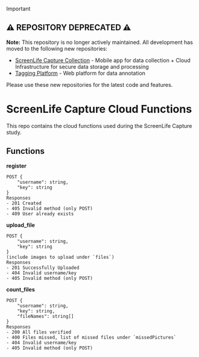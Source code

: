 > [!IMPORTANT]
> ## ⚠️ REPOSITORY DEPRECATED ⚠️
> 
> **Note:** This repository is no longer actively maintained. All development has moved to the following new repositories:
> 
> - [ScreenLife Capture Collection](https://github.com/ScreenLife-Capture-Team/screenlife-capture-collection) - Mobile app for data collection + Cloud Infrastructure for secure data storage and processing
> - [Tagging Platform](https://github.com/ScreenLife-Capture-Team/tagging-platform) - Web platform for data annotation
> 
> Please use these new repositories for the latest code and features.

# ScreenLife Capture Cloud Functions

This repo contains the cloud functions used during the ScreenLife Capture study.

## Functions

**register** 

```
POST {
	"username": string,
	"key": string
}
Responses
- 201 Created
- 405 Invalid method (only POST)
- 409 User already exists
```

**upload_file** 

```
POST {
	"username": string,
	"key": string
}
(include images to upload under `files`)
Responses
- 201 Successfully Uploaded
- 404 Invalid username/key
- 405 Invalid method (only POST)
```

**count_files**

```
POST {
	"username": string,
	"key": string,
	"fileNames": string[]
}
Responses
- 200 All files verified
- 400 Files missed, list of missed files under `missedPictures`
- 404 Invalid username/key
- 405 Invalid method (only POST)
```

